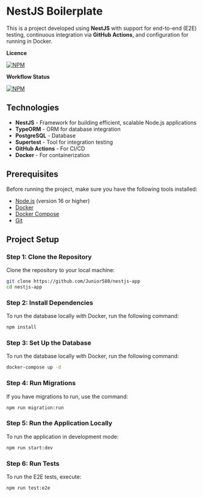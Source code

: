 # NestJS Boilerplate

This is a project developed using **NestJS** with support for end-to-end (E2E) testing, continuous integration via **GitHub Actions**, and configuration for running in Docker.

**Licence**

[![NPM](https://img.shields.io/npm/l/express?style=for-the-badge)](https://github.com/Junior580/nestjs-app/blob/main/LICENCE)

**Workflow Status**

[![NPM](https://img.shields.io/github/actions/workflow/status/junior580/barber-backend/coverage.yml?style=for-the-badge)](https://github.com/Junior580/barber-backend/actions)


## Technologies

- **NestJS** - Framework for building efficient, scalable Node.js applications
- **TypeORM** - ORM for database integration
- **PostgreSQL** - Database
- **Supertest** - Tool for integration testing
- **GitHub Actions** - For CI/CD
- **Docker** - For containerization

## Prerequisites

Before running the project, make sure you have the following tools installed:

- [Node.js](https://nodejs.org/) (version 16 or higher)
- [Docker](https://www.docker.com/get-started)
- [Docker Compose](https://docs.docker.com/compose/)
- [Git](https://git-scm.com/)

## Project Setup

### Step 1: Clone the Repository
Clone the repository to your local machine:

```bash
git clone https://github.com/Junior580/nestjs-app
cd nestjs-app
```

### Step 2: Install Dependencies
To run the database locally with Docker, run the following command:

```bash
npm install
```

### Step 3: Set Up the Database
To run the database locally with Docker, run the following command:

```bash
docker-compose up -d
```

### Step 4: Run Migrations
If you have migrations to run, use the command:

```bash
npm run migration:run
```

### Step 5: Run the Application Locally
To run the application in development mode:

```bash
npm run start:dev
```

### Step 6: Run Tests
To run the E2E tests, execute:

```bash
npm run test:e2e
```

